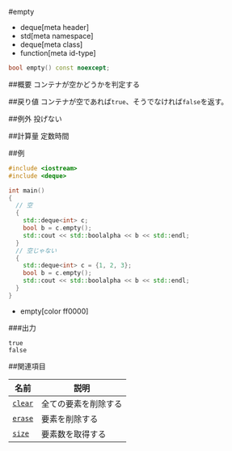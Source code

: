 #empty
* deque[meta header]
* std[meta namespace]
* deque[meta class]
* function[meta id-type]

```cpp
bool empty() const noexcept;
```

##概要
コンテナが空かどうかを判定する


##戻り値
コンテナが空であれば`true`、そうでなければ`false`を返す。


##例外
投げない


##計算量
定数時間


##例
```cpp
#include <iostream>
#include <deque>

int main()
{
  // 空
  {
    std::deque<int> c;
    bool b = c.empty();
    std::cout << std::boolalpha << b << std::endl;
  }
  // 空じゃない
  {
    std::deque<int> c = {1, 2, 3};
    bool b = c.empty();
    std::cout << std::boolalpha << b << std::endl;
  }
}
```
* empty[color ff0000]

###出力
```
true
false
```

##関連項目

| 名前 | 説明 |
|-----------------------|----------------------|
| [`clear`](clear.md) | 全ての要素を削除する |
| [`erase`](erase.md) | 要素を削除する |
| [`size`](size.md)   | 要素数を取得する |


